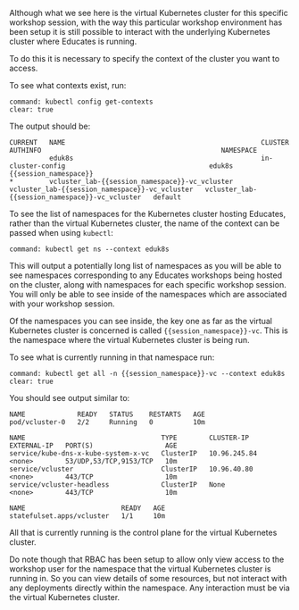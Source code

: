Although what we see here is the virtual Kubernetes cluster for this specific
workshop session, with the way this particular workshop environment has been
setup it is still possible to interact with the underlying Kubernetes cluster
where Educates is running.

To do this it is necessary to specify the context of the cluster you want
to access.

To see what contexts exist, run:

```terminal:execute
command: kubectl config get-contexts
clear: true
```

The output should be:

```
CURRENT   NAME                                                 CLUSTER                                              AUTHINFO                                             NAMESPACE
          eduk8s                                               in-cluster-config                                    eduk8s                                               {{session_namespace}}
*         vcluster_lab-{{session_namespace}}-vc_vcluster   vcluster_lab-{{session_namespace}}-vc_vcluster   vcluster_lab-{{session_namespace}}-vc_vcluster   default
```

To see the list of namespaces for the Kubernetes cluster hosting Educates,
rather than the virtual Kubernetes cluster, the name of the context can be
passed when using ``kubectl``:

```terminal:execute
command: kubectl get ns --context eduk8s
```

This will output a potentially long list of namespaces as you will be able
to see namespaces corresponding to any Educates workshops being hosted on
the cluster, along with namespaces for each specific workshop session. You
will only be able to see inside of the namespaces which are associated with
your workshop session.

Of the namespaces you can see inside, the key one as far as the virtual
Kubernetes cluster is concerned is called ``{{session_namespace}}-vc``. This
is the namespace where the virtual Kubernetes cluster is being run.

To see what is currently running in that namespace run:

```terminal:execute
command: kubectl get all -n {{session_namespace}}-vc --context eduk8s
clear: true
```

You should see output similar to:

```
NAME             READY   STATUS    RESTARTS   AGE
pod/vcluster-0   2/2     Running   0          10m

NAME                                  TYPE        CLUSTER-IP     EXTERNAL-IP   PORT(S)                  AGE
service/kube-dns-x-kube-system-x-vc   ClusterIP   10.96.245.84   <none>        53/UDP,53/TCP,9153/TCP   10m
service/vcluster                      ClusterIP   10.96.40.80    <none>        443/TCP                  10m
service/vcluster-headless             ClusterIP   None           <none>        443/TCP                  10m

NAME                        READY   AGE
statefulset.apps/vcluster   1/1     10m
```

All that is currently running is the control plane for the virtual Kubernetes
cluster.

Do note though that RBAC has been setup to allow only view access to the
workshop user for the namespace that the virtual Kubernetes cluster is running
in. So you can view details of some resources, but not interact with any
deployments directly within the namespace. Any interaction must be via the
virtual Kubernetes cluster.
